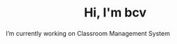 <h1 align="center">Hi, I'm bcv</h1>
<h3 align="center"></h3>
<!-- Date 13 -->
<!-- <p align="center"> <img src="https://komarev.com/ghpvc/?username=vnvb&label=Profile%20views&color=0e75b6&style=flat" alt="vnvb" /> </p>- -->
 I’m currently working on Classroom Management System



